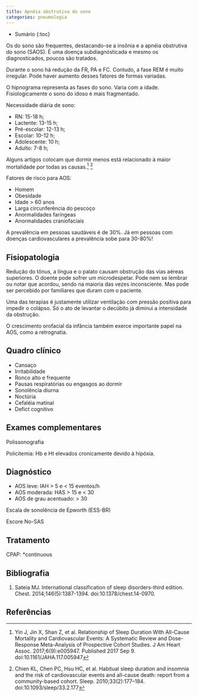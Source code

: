 ```yaml
---
title: Apnéia obstrutiva do sono
categories: pneumologia
---
```



* Sumário
{:toc}


Os do sono são frequentes, destacando-se a insônia e a apnéia obstrutiva do sono (SAOS). É uma doença subdiagnósticada e mesmo os diagnosticados, poucos são tratados.

Durante o sono há redução da FR, PA e FC. Contudo, a fase REM é muito irregular. Pode haver aumento desses fatores de formas variadas.

O hipnograma representa as fases do sono. Varia com a idade. Fisiologicamente o sono do idoso é mais fragmentado.

Necessidade diária de sono:

* RN: 15-18 h;
* Lactente: 13-15 h;
* Pré-escolar: 12-13 h;
* Escolar: 10-12 h;
* Adolescente: 10 h;
* Adulto: 7-8 h;

Alguns artigos colocam que dormir menos está relacionado à maior mortalidade por todas as causas.[^Yin2017] [^Chien2010]

Fatores de risco para AOS:

* Homem
* Obesidade
* Idade > 60 anos
* Larga circunferência do pescoço
* Anormalidades faríngeas
* Anormalidades craniofaciais

A prevalência em pessoas saudáveis é de 30%. Já em pessoas com doenças cardiovasculares a prevalência sobe para 30-80%!


## Fisiopatologia

Redução do tônus, a língua e o palato causam obstrução das vias aéreas superiores. O doente pode sofrer um microdespetar. Pode nem se lembrar ou notar que acordou, sendo na maioria das vezes inconsciente. Mas pode ser percebido por familiares que duram com o paciente.

Uma das terapias é justamente utilizar ventilação com pressão positiva para impedir o colápso. Só o ato de levantar o decúbito já diminui a intensidade da obstrução.

O crescimento orofacial da infância também exerce importante papel na AOS, como a retrognatia.

## Quadro clínico

* Cansaço
* Irritabilidade
* Ronco alto e frequente
* Pausas respiratórias ou engasgos ao dormir
* Sonolência diurna
* Noctúria
* Cefaléia matinal
* Defict cognitivo

## Exames complementares

Polissonografia

Policitemia: Hb e Ht elevados cronicamente devido à hipóxia.


## Diagnóstico


* AOS leve: IAH > 5 e < 15 eventos/h
* AOS moderada: HAS > 15 e < 30
* AOS de grau acentuado: > 30

Escala de sonolência de Epworth (ESS-BR)

Escore No-SAS

## Tratamento

CPAP: *continuous 

## Bibliografia

1. Sateia MJ. International classification of sleep disorders-third edition. Chest. 2014;146(5):1387-1394. doi:10.1378/chest.14-0970.

## Referências

[^Yin2017]: Yin J, Jin X, Shan Z, et al. Relationship of Sleep Duration With All-Cause Mortality and Cardiovascular Events: A Systematic Review and Dose-Response Meta-Analysis of Prospective Cohort Studies. J Am Heart Assoc. 2017;6(9):e005947. Published 2017 Sep 9. doi:10.1161/JAHA.117.005947

[^Chien2010]: Chien KL, Chen PC, Hsu HC, et al. Habitual sleep duration and insomnia and the risk of cardiovascular events and all-cause death: report from a community-based cohort. Sleep. 2010;33(2):177–184. doi:10.1093/sleep/33.2.177